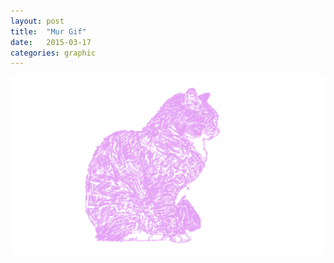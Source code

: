 ```yaml
---
layout: post
title:  "Mur Gif"
date:   2015-03-17
categories: graphic
---
```

<a href="/img/MUR1.gif" class="swipebox" title="Mur Gif">
<img src="/img/MUR1.gif" alt="animated cat" class="img-responsive img-center">
</a>